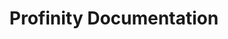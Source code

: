 ---
title: Profinity Documentation
description: Landing page for the Profinity Documentation
order: 0
---